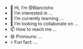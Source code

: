 - 👋 Hi, I’m @Blancloho
- 👀 I’m interested in ...
- 🌱 I’m currently learning ...
- 💞️ I’m looking to collaborate on ...
- 📫 How to reach me ...
- 😄 Pronouns: ...
- ⚡ Fun fact: ...

<!---
Blancloho/Blancloho is a ✨ special ✨ repository because its `README.md` (this file) appears on your GitHub profile.
You can click the Preview link to take a look at your changes.
--->
